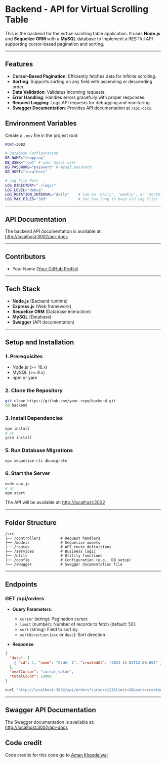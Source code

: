 # Backend - API for Virtual Scrolling Table

This is the backend for the virtual scrolling table application. It uses **Node.js** and **Sequelize ORM** with a **MySQL** database to implement a RESTful API supporting cursor-based pagination and sorting.

---

## **Features**

- **Cursor-Based Pagination**: Efficiently fetches data for infinite scrolling.
- **Sorting**: Supports sorting on any field with ascending or descending order.
- **Data Validation**: Validates incoming requests.
- **Error Handling**: Handles errors gracefully with proper responses.
- **Request Logging**: Logs API requests for debugging and monitoring.
- **Swagger Documentation**: Provides API documentation at `/api-docs`.


## **Environment Variables**
Create a `.env` file in the project root:

```bash
PORT=3002

# Database Configuration
DB_NAME="shopping"
DB_USER="root" # your mysql user
DB_PASSWORD="password" # mysql password
DB_HOST="localhost"

# Log File Path
LOG_DIRECTORY="./logs/"
LOG_LEVEL="debug"
LOG_ROTATION_INTERVAL="daily"    # Can be 'daily', 'weekly', or 'monthly'
LOG_MAX_FILES="30d"              # Set how long to keep old log files
```

---

## **API Documentation**

The backend API documentation is available at:  
[http://localhost:3002/api-docs](http://localhost:3002/api-docs)

---

## **Contributors**

- Your Name ([Your GitHub Profile](https://github.com/your-profile))

---

## **Tech Stack**

- **Node.js** (Backend runtime)
- **Express.js** (Web framework)
- **Sequelize ORM** (Database interaction)
- **MySQL** (Database)
- **Swagger** (API documentation)

---

## **Setup and Installation**

### **1. Prerequisites**
- Node.js (>= 16.x)
- MySQL (>= 8.x)
- npm or yarn

### **2. Clone the Repository**
```bash
git clone https://github.com/your-repo/backend.git
cd backend
```

### **3. Install Dependencies**
```bash
npm install
# or
yarn install
```

### **5. Run Database Migrations**
```bash
npx sequelize-cli db:migrate
```

### **6. Start the Server**
```bash
node app.js
# or
npm start
```

The API will be available at: [http://localhost:3002](http://localhost:3002)

---

## **Folder Structure**

```
/src
├── /controllers         # Request handlers
├── /models              # Sequelize models
├── /routes              # API route definitions
├── /services            # Business logic
├── /utils               # Utility functions
├── /config              # Configuration (e.g., DB setup)
└── /swagger             # Swagger documentation file
```

---

## **Endpoints**

### **GET /api/orders**
- **Query Parameters**:
  - `cursor` (string): Pagination cursor.
  - `limit` (number): Number of records to fetch (default: 50).
  - `sort` (string): Field to sort by.
  - `sortDirection` (`asc` or `desc`): Sort direction.

- **Response**:
```json
{
  "data": [
    { "id": 1, "name": "Order 1", "createdAt": "2024-11-01T12:00:00Z" }
  ],
  "nextCursor": "cursor_value",
  "totalCount": 10000
}
```

```bash
curl "http://localhost:3002/api/orders?cursor=123&limit=50&sort=createdAt&sortDirection=asc"
```
---

## **Swagger API Documentation**

The Swagger documentation is available at:  
[http://localhost:3002/api-docs](http://localhost:5000/api-docs)


## Code credit

Code credits for this code go to [Aman Khandelwal](https://github.com/wolfblunt)